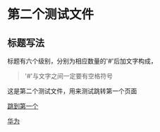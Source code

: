 # 第二个测试文件

## 标题写法

标题有六个级别，分别为相应数量的'#'后加文字构成，
> '#'与文字之间一定要有空格符号

这是第二个测试文件，用来测试跳转第一个页面

[跳到第一个](https://shane97luo.github.io\读书笔记\markdown语法\test)

<a href="https://shane97luo.github.io\读书笔记\markdown语法\test">华为</a>